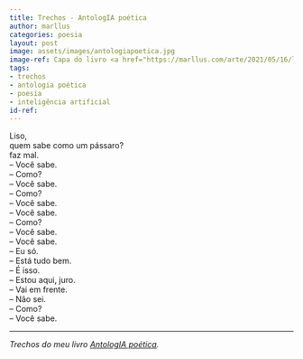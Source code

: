 ```yaml
---
title: Trechos - AntologIA poética
author: marllus
categories: poesia
layout: post
image: assets/images/antologiapoetica.jpg
image-ref: Capa do livro <a href="https://marllus.com/arte/2021/05/16/livro-antologia-poetica.html">AntologIA poética</a>
tags:
- trechos
- antologia poética
- poesia
- inteligência artificial
id-ref:
---
```


Liso,<br>
quem sabe como um pássaro?<br>
faz mal.<br>
– Você sabe.<br>
– Como?<br>
– Você sabe.<br>
– Como?<br>
– Você sabe.<br>
– Você sabe.<br>
– Como?<br>
– Você sabe.<br>
– Você sabe.<br>
– Eu só.<br>
– Está tudo bem.<br>
– É isso.<br>
– Estou aqui, juro.<br>
– Vai em frente.<br>
– Não sei.<br>
– Como?<br>
– Você sabe.<br>

----
*Trechos do meu livro [AntologIA poética](https://marllus.com/arte/2021/05/16/livro-antologia-poetica.html).*
